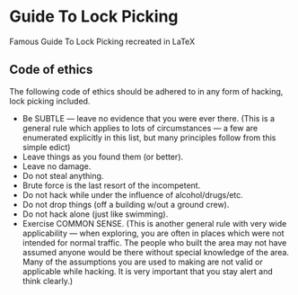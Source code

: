 # Guide To Lock Picking
Famous Guide To Lock Picking recreated in LaTeX
## Code of ethics
The following code of ethics should be adhered to in any form of hacking, lock picking included.
- Be SUBTLE — leave no evidence that you were ever there. (This is a general rule which applies to lots of circumstances — a few are enumerated explicitly in this list, but many principles follow from this simple edict)
- Leave things as you found them (or better).
- Leave no damage.
- Do not steal anything.
- Brute force is the last resort of the incompetent.
- Do not hack while under the influence of alcohol/drugs/etc.
- Do not drop things (off a building w/out a ground crew).
- Do not hack alone (just like swimming).
- Exercise COMMON SENSE. (This is another general rule with very wide applicability — when exploring, you are often in places which were not intended for normal traffic. The people who built the area may not have assumed anyone would be there without special knowledge of the area. Many of the assumptions you are used to making are not valid or applicable while hacking. It is very important that you stay alert and think clearly.)
